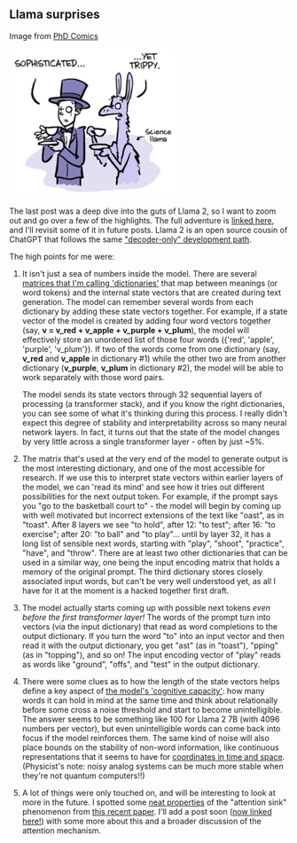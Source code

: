 ## Llama surprises

Image from [PhD Comics](https://phdcomics.com/comics/archive.php?comicid=1959)

<img src="/docs/assets/img/PhD-llama.png" target="_blank" rel="noreferrer noopener" alt="Llama transformer diagram" width="300" />

The last post was a deep dive into the guts of Llama 2, so I want to zoom out and go over a 
few of the highlights.  The full adventure is [linked here](https://landrewwray.github.io/2023/10/19/Inside-LLaMA-2.html), and I'll revisit some of it in future posts.  Llama 2 is an open source cousin of ChatGPT that follows the same ["decoder-only" development path](https://www.interconnects.ai/p/llm-development-paths).

The high points for me were:

1. It isn't just a sea of numbers inside the model.  There are several [matrices that I'm calling 'dictionaries'](https://landrewwray.github.io/2023/10/19/Inside-LLaMA-2.html#2b-internal-dictionaries-of-an-llm) that map between meanings (or word tokens) and the internal state vectors that are created during text generation.  The model can remember several words from each dictionary by adding these state vectors together.  For example, if a state vector of the model is created by adding four word vectors together (say, **v = v_red + v_apple + v_purple + v_plum**), the model will effectively store an unordered list of those four words ({'red', 'apple', 'purple', 'v_plum'}). If two of the words come from one dictionary (say, **v_red** and **v_apple** in dictionary \#1) while the other two are from another dictionary (**v_purple**, **v_plum** in dictionary \#2), the model will be able to work separately with those word pairs.
  
   The model sends its state vectors through 32 sequential layers of processing (a transformer stack), and if you know the right dictionaries, you can see some of what it's thinking during this process.  I really didn't expect this degree of stability and interpretability across so many neural network layers.  In fact, it turns out that the state of the model changes by very little across a single transformer layer - often by just ~5%.

3. The matrix that's used at the very end of the model to generate output is the most interesting dictionary, and one of the most accessible for research. If we use this to interpret state vectors within earlier layers of the model, we can 'read its mind' and see how it tries out different 
possibilities for the next output token. For example, if the prompt says you "go to the basketball court to" - the model will begin by coming up with well motivated but incorrect extensions of the text like "oast", as in "toast". After 8 layers we see "to hold", after 12: "to test"; after 16: "to exercise"; after 20: "to ball" and "to play"... until by layer 32, it has a long list of sensible next words, starting with "play", "shoot", "practice", "have", and "throw". There are at least two other dictionaries that can be used in a similar way, one being the input encoding matrix that holds a memory of the original prompt. The third dictionary stores closely associated input words, but can't be very well understood yet, as all I have for it at the moment is a hacked together first draft.

4. The model actually starts coming up with possible next tokens *even before the first transformer layer!*  The words of the prompt turn into vectors (via the input dictionary) that read as word completions to the output dictionary.  If you turn the word "to" into an input vector and then 
read it with the output dictionary, you get "ast" (as in "toast"), "pping" (as in "topping"), and so on!  The input encoding vector of "play" reads as words like "ground", "offs", and "test" in the output dictionary.

5. There were some clues as to how the length of the state vectors helps define a key aspect of [the model's 'cognitive capacity'](https://landrewwray.github.io/2023/10/19/Inside-LLaMA-2.html#6-lessons-for-llm-architecture): how many words it can hold in mind at the same time and think about relationally before some cross a noise threshold and start to become unintelligible. The answer seems to be something like 100 for Llama 2 7B (with 4096 numbers per vector), but even unintelligible words can come back into focus if the model reinforces them.  The same kind of noise will also place bounds on the stability of non-word information, like continuous representations that it seems to have for
<a href = "https://arxiv.org/abs/2310.02207" target = "_blank" rel = "noreferrer noopener">coordinates in time and space</a>.
(Physicist's note: noisy analog systems can be much more stable when they're not quantum computers!!)

6. A lot of things were only touched on, and will be interesting to look at more in the future.  I spotted some [neat properties](https://landrewwray.github.io/2023/10/19/Inside-LLaMA-2.html#5a-the-attention-sink-stabilizing-the-context-window) of the "attention sink" phenomenon from
<a href = "https://arxiv.org/abs/2309.17453" target = "_blank" rel = "noreferrer noopener">this recent paper</a>.  I'll
add a post soon \([now linked here!](https://landrewwray.github.io/2023/10/26/Managing-attention.html)\) with some more about this and a broader discussion of the attention mechanism.
